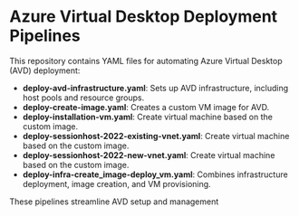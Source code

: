 # Azure Virtual Desktop Deployment Pipelines

This repository contains YAML files for automating Azure Virtual Desktop (AVD) deployment:

- **deploy-avd-infrastructure.yaml**: Sets up AVD infrastructure, including host pools and resource groups.
- **deploy-create-image.yaml**: Creates a custom VM image for AVD.
- **deploy-installation-vm.yaml**: Create virtual machine based on the custom image.
- **deploy-sessionhost-2022-existing-vnet.yaml**: Create virtual machine based on the custom image.
- **deploy-sessionhost-2022-new-vnet.yaml**: Create virtual machine based on the custom image.
- **deploy-infra-create_image-deploy_vm.yaml**: Combines infrastructure deployment, image creation, and VM provisioning.

These pipelines streamline AVD setup and management